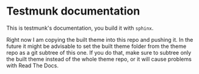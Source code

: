 Testmunk documentation
======================

This is testmunk's documentation, you build it with `sphinx`.

Right now I am copying the built theme into this repo and pushing it. In the future it might be advisable to set the built theme folder from the theme repo as a git subtree of this one. If you do that, make sure to subtree only the built theme instead of the whole theme repo, or it will cause problems with Read The Docs.
